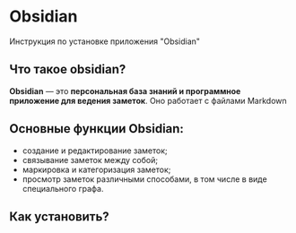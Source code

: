 # Obsidian
Инструкция по установке приложения "Obsidian"

## Что такое obsidian?
__Obsidian__  — это __персональная база знаний и программное приложение для ведения заметок__. Оно работает с файлами Markdown

## Основные функции Obsidian:
- создание и редактирование заметок;
- связывание заметок между собой;
- маркировка и категоризация заметок;
- просмотр заметок различными способами, в том числе в виде специального графа.

## Как установить?


